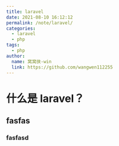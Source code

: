 ```yaml
---
title: laravel
date: 2021-08-10 16:12:12
permalink: /note/laravel/
categories:
  - laravel
  - php
tags:
  - php
author:
  name: 窝窝侠-win
  link: https://github.com/wangwen112255
---
```

# 什么是 laravel？
##  fasfas

### fasfasd
